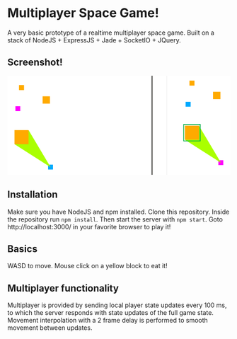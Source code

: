 # Multiplayer Space Game!
A very basic prototype of a realtime multiplayer space game. Built on a stack of NodeJS + ExpressJS + Jade + SocketIO + JQuery.

## Screenshot!
![two players in game](screenshot.png)

## Installation
Make sure you have NodeJS and npm installed.
Clone this repository.
Inside the repository run `npm install`.
Then start the server with `npm start`.
Goto http://localhost:3000/ in your favorite browser to play it!

## Basics
WASD to move.
Mouse click on a yellow block to eat it!

## Multiplayer functionality
Multiplayer is provided by sending local player state updates every 100 ms,
to which the server responds with state updates of the full game state.
Movement interpolation with a 2 frame delay is performed to smooth movement between updates.
